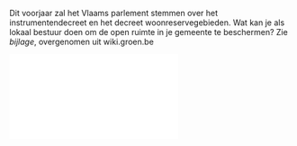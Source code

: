 Dit voorjaar zal het Vlaams parlement stemmen over het instrumentendecreet en het decreet woonreservegebieden. Wat kan je als lokaal bestuur doen om de open ruimte in je gemeente te beschermen? Zie *bijlage*, overgenomen uit wiki.groen.be

![2021-02-22 🖊 Hoe lokaal de bouwshift vorm geven - Ruimtelijke ontwikkeling - Themaspace.pdf](.attachments.19960249/2021-02-22%20%F0%9F%96%8A%20Hoe%20lokaal%20de%20bouwshift%20vorm%20geven%20-%20Ruimtelijke%20ontwikkeling%20-%20Themaspace.pdf)

